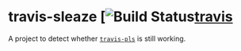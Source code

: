 # travis-sleaze [![Build Status][travis.svg][travis]

A project to detect whether [`travis-pls`](https://github.com/naftulikay/travis-pls) is still working.

 [travis]: https://travis-ci.org/naftulikay/travis-sleaze
 [travis.svg]: https://travis-ci.org/naftulikay/travis-sleaze.svg?branch=master
